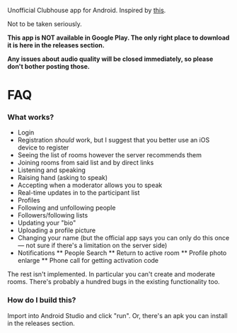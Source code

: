 Unofficial Clubhouse app for Android. Inspired by [this](https://github.com/stypr/clubhouse-py).

Not to be taken seriously.

**This app is NOT available in Google Play. The only right place to download it is here in the releases section.**

**Any issues about audio quality will be closed immediately, so please don't bother posting those.**

# FAQ
### What works?
* Login
* Registration *should* work, but I suggest that you better use an iOS device to register
* Seeing the list of rooms however the server recommends them
* Joining rooms from said list and by direct links
* Listening and speaking
* Raising hand (asking to speak)
* Accepting when a moderator allows you to speak
* Real-time updates in to the participant list
* Profiles
* Following and unfollowing people
* Followers/following lists
* Updating your "bio"
* Uploading a profile picture
* Changing your name (but the official app says you can only do this once — not sure if there's a limitation on the server side)
* Notifications
** People Search
** Return to active room
** Profile photo enlarge
** Phone call for getting activation code

The rest isn't implemented. In particular you can't create and moderate rooms. There's probably a hundred bugs in the existing functionality too.


### How do I build this?
Import into Android Studio and click "run". Or, there's an apk you can install in the releases section.
